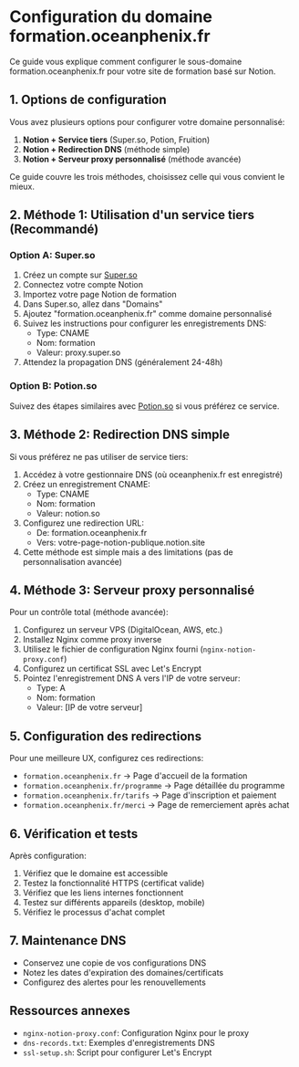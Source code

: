 # Configuration du domaine formation.oceanphenix.fr

Ce guide vous explique comment configurer le sous-domaine formation.oceanphenix.fr pour votre site de formation basé sur Notion.

## 1. Options de configuration

Vous avez plusieurs options pour configurer votre domaine personnalisé:

1. **Notion + Service tiers** (Super.so, Potion, Fruition)
2. **Notion + Redirection DNS** (méthode simple)
3. **Notion + Serveur proxy personnalisé** (méthode avancée)

Ce guide couvre les trois méthodes, choisissez celle qui vous convient le mieux.

## 2. Méthode 1: Utilisation d'un service tiers (Recommandé)

### Option A: Super.so

1. Créez un compte sur [Super.so](https://super.so)
2. Connectez votre compte Notion
3. Importez votre page Notion de formation
4. Dans Super.so, allez dans "Domains"
5. Ajoutez "formation.oceanphenix.fr" comme domaine personnalisé
6. Suivez les instructions pour configurer les enregistrements DNS:
   - Type: CNAME
   - Nom: formation
   - Valeur: proxy.super.so
7. Attendez la propagation DNS (généralement 24-48h)

### Option B: Potion.so

Suivez des étapes similaires avec [Potion.so](https://potion.so) si vous préférez ce service.

## 3. Méthode 2: Redirection DNS simple

Si vous préférez ne pas utiliser de service tiers:

1. Accédez à votre gestionnaire DNS (où oceanphenix.fr est enregistré)
2. Créez un enregistrement CNAME:
   - Type: CNAME
   - Nom: formation
   - Valeur: notion.so
3. Configurez une redirection URL:
   - De: formation.oceanphenix.fr
   - Vers: votre-page-notion-publique.notion.site
4. Cette méthode est simple mais a des limitations (pas de personnalisation avancée)

## 4. Méthode 3: Serveur proxy personnalisé

Pour un contrôle total (méthode avancée):

1. Configurez un serveur VPS (DigitalOcean, AWS, etc.)
2. Installez Nginx comme proxy inverse
3. Utilisez le fichier de configuration Nginx fourni (`nginx-notion-proxy.conf`)
4. Configurez un certificat SSL avec Let's Encrypt
5. Pointez l'enregistrement DNS A vers l'IP de votre serveur:
   - Type: A
   - Nom: formation
   - Valeur: [IP de votre serveur]

## 5. Configuration des redirections

Pour une meilleure UX, configurez ces redirections:

- `formation.oceanphenix.fr` → Page d'accueil de la formation
- `formation.oceanphenix.fr/programme` → Page détaillée du programme
- `formation.oceanphenix.fr/tarifs` → Page d'inscription et paiement
- `formation.oceanphenix.fr/merci` → Page de remerciement après achat

## 6. Vérification et tests

Après configuration:

1. Vérifiez que le domaine est accessible
2. Testez la fonctionnalité HTTPS (certificat valide)
3. Vérifiez que les liens internes fonctionnent
4. Testez sur différents appareils (desktop, mobile)
5. Vérifiez le processus d'achat complet

## 7. Maintenance DNS

- Conservez une copie de vos configurations DNS
- Notez les dates d'expiration des domaines/certificats
- Configurez des alertes pour les renouvellements

## Ressources annexes

- `nginx-notion-proxy.conf`: Configuration Nginx pour le proxy
- `dns-records.txt`: Exemples d'enregistrements DNS
- `ssl-setup.sh`: Script pour configurer Let's Encrypt
